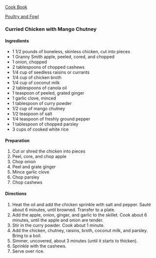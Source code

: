 [Cook Book]()

[Poultry and Fowl]()

### Curried Chicken with Mango Chutney  

#### Ingredients  
* 1 1/2 pounds of boneless, skinless chicken, cut into pieces  
* 1 Granny Smith apple, peeled, cored, and chopped  
* 1 onion, chopped  
* 2 tablespoons of chopped cashews   
* 1/4 cup of seedless raisins or currants    
* 1/4 cup of chicken broth   
* 1/4 cup of coconut milk   
* 2 tablespoons of canola oil    
* 1 teaspoon of peeled, grated ginger  
* 1 garlic clove, minced  
* 1 tablespoon of curry powder  
* 1/2 cup of mango chutney  
* 1/2 teaspoon of salt  
* 1/4 teaspoon of freshly ground pepper  
* 1 tablespoon of chopped parsley  
* 3 cups of cooked white rice  

#### Preparation  
1. Cut or shred the chicken into pieces  
2. Peel, core, and chop apple  
3. Chop onion  
4. Peel and grate ginger  
5. Mince garlic clove  
6. Chop parsley  
7. Chop cashews

#### Directions  
1. Heat the oil and add the chicken sprinkle with salt and pepper.  Sauté about 6 minutes, until browned.  Transfer to a plate.  
2. Add the apple, onion, ginger, and garlic to the skillet.  Cook about 6 minutes, until the apple and onion are tender.  
3. Stir in the curry powder.  Cook about 1 minute.  
4. Add the chicken, chutney, raisins, broth, coconut milk, and parsley.  Bring to a boil.    
5. Simmer, uncovered, about 3 minutes (until it starts to thicken).  
6. Sprinkle with the cashews.  
7. Serve over rice.

